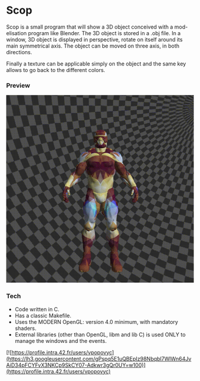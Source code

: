 # Scop

Scop is a small program that will show a 3D object conceived with a mod- elisation program like Blender. The 3D object is stored in a .obj file.
In a window, 3D object is displayed in perspective, rotate on itself around its main symmetrical axis. The object can be moved on three axis, in both directions.

Finally a texture can be applicable simply on the object and the same key allows to go back to the different colors.

### Preview

![Nanosuit](https://github.com/vpopovyc/scop/blob/4e59d9f91f050ec1707544ad6245b54994eb6fbe/nanosuit.gif)

### Tech
* Code written in C.
* Has a classic Makefile.
* Uses the MODERN OpenGL: version 4.0 minimum, with mandatory shaders.
* External libraries (other than OpenGL, libm and lib C) is used ONLY to manage the windows and the events.

[![https://profile.intra.42.fr/users/vpopovyc](https://lh3.googleusercontent.com/gPspq5E1uQBEpIz98Nbqbl7WlWn64JvAiD34pFCYFvX3NKCp9SkCY07-Adkwr3gQr0UY=w100)](https://profile.intra.42.fr/users/vpopovyc) 
